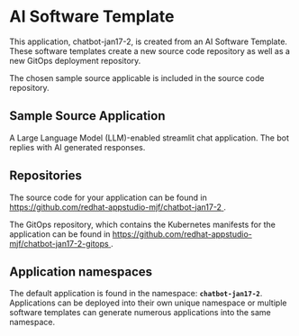 # AI Software Template

This application, chatbot-jan17-2, is created from an AI Software Template. These software templates create a new source code repository as well as a new GitOps deployment repository.

The chosen sample source applicable is included in the source code repository.

## Sample Source Application

A Large Language Model (LLM)-enabled streamlit chat application. The bot replies with AI generated responses.

## Repositories

The source code for your application can be found in [https://github.com/redhat-appstudio-mjf/chatbot-jan17-2 ](https://github.com/redhat-appstudio-mjf/chatbot-jan17-2 ).
 
The GitOps repository, which contains the Kubernetes manifests for the application can be found in 
[https://github.com/redhat-appstudio-mjf/chatbot-jan17-2-gitops ](https://github.com/redhat-appstudio-mjf/chatbot-jan17-2-gitops ). 

## Application namespaces 

The default application is found in the namespace: **`chatbot-jan17-2`**. Applications can be deployed into their own unique namespace or multiple software templates can generate numerous applications into the same namespace.